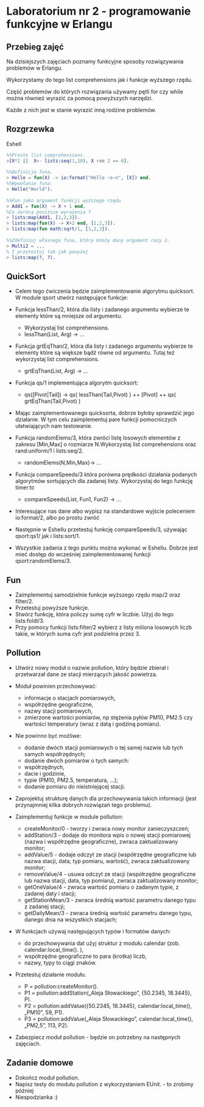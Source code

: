 # Laboratorium nr 2 - programowanie funkcyjne w Erlangu

## Przebieg zajęć

Na dzisiejszych zajęciach poznamy funkcyjne sposoby rozwiązywania problemów w Erlangu. 

Wykorzystamy do tego list comprehensions jak i funkcje wyższego rzędu.

Część problemów do których rozwiązania używamy pętli for czy while można również wyrazić za pomocą powyższych narzędzi. 

Każde z nich jest w stanie wyrazić inną rodzine problemów.

## Rozgrzewka

Eshell

```erlang
%%Proste list comprehensions.
>[X*2 ||  X<- lists:seq(1,10), X rem 2 == 0].
 
%%Definicja funa.
> Hello = fun(X) -> io:format("Hello ~s~n", [X]) end.
%%Wywołanie funa.
> Hello("World").
 
%%Fun jako argument funkcji wyższego rzędu
> Add1 = fun(X) -> X + 1 end.
%Co zwrócą poniższe wyrażenia ?
> lists:map(Add1, [1,2,3]).
> lists:map(fun(X) -> X+2 end, [1,2,3]).
> lists:map(fun math:sqrt/1, [1,2,3]).
 
%%Zdefiniuj własnego funa, który mnoży dany argument razy 2.
> Multi2 = ...
% I przetestuj tak jak powyżej
> lists:map(?, ?).
```

## QuickSort
- Celem tego ćwiczenia będzie zaimplementowanie algorytmu quicksort. W module qsort utwórz następujące funkcje:

- Funkcja lessThan/2, która dla listy i zadanego argumentu wybierze te elementy które są mniejsze od argumentu. 
  - Wykorzystaj list comprehensions.
  - lessThan(List, Arg) -> ... 
- Funkcja grtEqThan/2, która dla listy i zadanego argumentu wybierze te elementy które są większe bądź równe od argumentu. Tutaj też wykorzystaj list comprehensions.
  - grtEqThan(List, Arg) -> ... 
- Funkcja qs/1 implementująca algorytm quicksort:
  - qs([Pivot|Tail]) -> qs( lessThan(Tail,Pivot) ) ++ [Pivot] ++ qs( grtEqThan(Tail,Pivot) ) 

- Mając zaimplementowanego quicksorta, dobrze byłoby sprawdzić jego działanie. 
W tym celu zaimplementuj pare funkcji pomocniczych ułatwiających nam testowanie.

- Funkcja randomElems/3, która zwróci listę losowych elementów z zakresu [Min,Max] o rozmiarze N.Wykorzystaj list comprehensions oraz rand:uniform/1 i lists:seq/2.
  - randomElems(N,Min,Max)-> ... 
- Funkcja compareSpeeds/3 która porówna prędkości działania podanych algorytmów sortujących dla zadanej listy. Wykorzystaj do tego funkcję timer:tc
  - compareSpeeds(List, Fun1, Fun2) -> ... 
- Interesujące nas dane albo wypisz na standardowe wyjście poleceniem io:format/2, albo po prostu zwróć

- Następnie w Eshellu przetestuj funkcję compareSpeeds/3, używając qsort:qs1/ jak i lists:sort/1.

- Wszystkie zadania z tego punktu można wykonać w Eshellu. Dobrze jest mieć dostęp do wcześniej zaimplementowanej funkcji qsort:randomElems/3.

## Fun
- Zaimplementuj samodzielnie funkcje wyższego rzędu map/2 oraz filter/2.
- Przetestuj powyższe funkcje.
- Stwórz funkcję, która policzy sumę cyfr w liczbie. Użyj do tego lists:foldl/3.
- Przy pomocy funkcji lists:filter/2 wybierz z listy miliona losowych liczb takie, w których suma cyfr jest podzielna przez 3.

## Pollution
- Utwórz nowy moduł o nazwie pollution, który będzie zbierał i przetwarzał dane ze stacji mierzących jakość powietrza. 
- Moduł powinien przechowywać:
  - informacje o stacjach pomiarowych,
  - współrzędne geograficzne,
  - nazwy stacji pomiarowych,
  - zmierzone wartości pomiarów, np stężenia pyłów PM10, PM2.5 czy wartości temperatury (wraz z datą i godziną pomiaru).

- Nie powinno być możliwe:
  - dodanie dwóch stacji pomiarowych o tej samej nazwie lub tych samych współrzędnych;
  - dodanie dwóch pomiarów o tych samych:
  - współrzędnych,
  - dacie i godzinie,
  - typie (PM10, PM2.5, temperatura, …);
  - dodanie pomiaru do nieistniejącej stacji.

- Zaprojektuj strukturę danych dla przechowywania takich informacji (jest przynajmniej kilka dobrych rozwiązań tego problemu).

- Zaimplementuj funkcje w module pollution:
  - createMonitor/0 - tworzy i zwraca nowy monitor zanieczyszczeń;
  - addStation/3 - dodaje do monitora wpis o nowej stacji pomiarowej (nazwa i współrzędne geograficzne), zwraca zaktualizowany monitor;
  - addValue/5 - dodaje odczyt ze stacji (współrzędne geograficzne lub nazwa stacji, data, typ pomiaru, wartość), zwraca zaktualizowany monitor;
  - removeValue/4 - usuwa odczyt ze stacji (współrzędne geograficzne lub nazwa stacji, data, typ pomiaru), zwraca zaktualizowany monitor;
  - getOneValue/4 - zwraca wartość pomiaru o zadanym typie, z zadanej daty i stacji;
  - getStationMean/3 - zwraca średnią wartość parametru danego typu z zadanej stacji;
  - getDailyMean/3 - zwraca średnią wartość parametru danego typu, danego dnia na wszystkich stacjach;

- W funkcjach używaj następujących typów i formatów danych:
  - do przechowywania dat użyj struktur z modułu calendar (zob. calendar:local_time(). ),
  - współrzędne geograficzne to para (krotka) liczb,
  - nazwy, typy to ciągi znaków.

- Przetestuj działanie modułu.
  - P = pollution:createMonitor().
  - P1 = pollution:addStation(„Aleja Słowackiego”, {50.2345, 18.3445}, P).
  - P2 = pollution:addValue({50.2345, 18.3445}, calendar:local_time(), „PM10”, 59, P1).
  - P3 = pollution:addValue(„Aleja Słowackiego”, calendar:local_time(), „PM2,5”, 113, P2).

- Zabezpiecz moduł pollution - będzie on potrzebny na następnych zajęciach.

## Zadanie domowe
- Dokończ moduł pollution.
- Napisz testy do modułu pollution z wykorzystaniem EUnit. - to zrobimy później
- Niespodzianka :)
